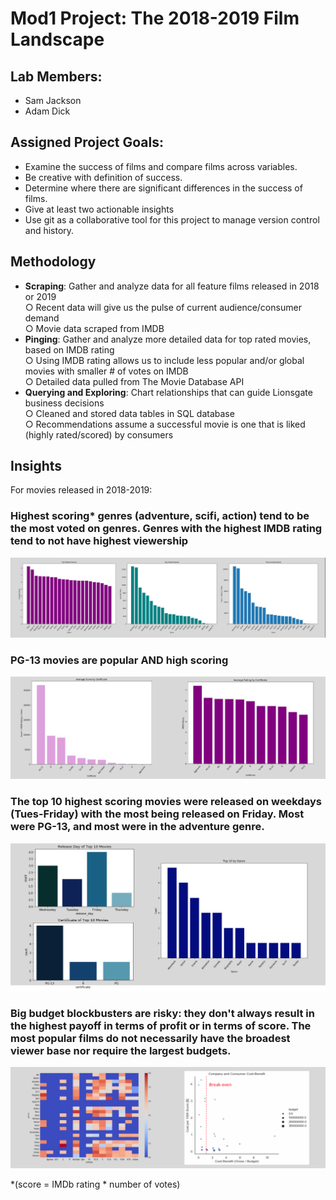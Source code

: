 # Mod1 Project: The 2018-2019 Film Landscape

## Lab Members:
- Sam Jackson
- Adam Dick

## Assigned Project Goals:
- Examine the success of films and compare films across variables. 
- Be creative with definition of success.
- Determine where there are significant differences in the success of films.
- Give at least two actionable insights 
- Use git as a collaborative tool for this project to manage version control and history. 

## Methodology 
- **Scraping**: Gather and analyze data for all feature films released in 2018 or 2019<br/> 
  ○ Recent data will give us the pulse of current audience/consumer demand<br/>
  ○ Movie data scraped from IMDB
- **Pinging**: Gather and analyze more detailed data for top rated movies, based on IMDB rating<br/>
  ○ Using IMDB rating allows us to include less popular and/or global movies with smaller # of votes on IMDB<br/>
  ○ Detailed data pulled from The Movie Database API
- **Querying and Exploring**: Chart relationships that can guide Lionsgate business decisions<br/>
  ○ Cleaned and stored data tables in SQL database<br/>
  ○ Recommendations assume a successful movie is one that is liked (highly rated/scored) by consumers
  
## Insights
For movies released in 2018-2019:
### Highest scoring* genres (adventure, scifi, action) tend to be the most voted on genres.  Genres with the highest IMDB rating tend to not have highest viewership

![genre](Plots/genre_plots.png)
### PG-13 movies are popular AND high scoring

![certificate](Plots/certificate_plots.png)
### The top 10 highest scoring movies were released on weekdays (Tues-Friday) with the most being released on Friday.  Most were PG-13, and most were in the adventure genre.

![top10](Plots/top10_plots.png)
### Big budget blockbusters are risky: they don't always result in the highest payoff in terms of profit or in terms of score. The most popular films do not necessarily have the broadest viewer base nor require the largest budgets.

![summary](Plots/summary_plots.png)

 *(score = IMDb rating * number of votes) 
 


